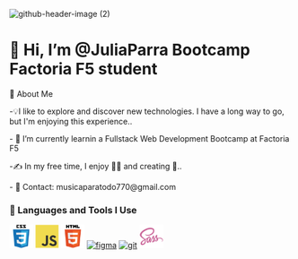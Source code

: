 ![github-header-image (2)](https://github.com/JuliaParra/JuliaParra/assets/168828648/e89f1012-bd70-4ae5-ad0c-bc689259dbac)





<h1>👋 Hi, I’m @JuliaParra Bootcamp Factoria F5 student</h1>
<p>👩  About Me</p>
<p>-💡I like to explore and discover new technologies. I have a long way to go, but I'm enjoying this experience..</p> 
<p>- 🌱 I’m currently learnin a Fullstack Web Development Bootcamp at Factoria F5</p>
<p>-✍️ In my free time, I enjoy 🏄‍♀️ and creating 🎵..</p>
<p>- 📧 Contact: musicaparatodo770@gmail.com</p>
<h3>🚀 Languages and Tools I Use</h3>
<p><a target="_blank" href="https://raw.githubusercontent.com/devicons/devicon/master/icons/css3/css3-original-wordmark.svg" style="display: inline-block;"><img src="https://raw.githubusercontent.com/devicons/devicon/master/icons/css3/css3-original-wordmark.svg" alt="css3" width="42" height="42" /></a>
<a target="_blank" href="https://raw.githubusercontent.com/devicons/devicon/master/icons/javascript/javascript-original.svg" style="display: inline-block;"><img src="https://raw.githubusercontent.com/devicons/devicon/master/icons/javascript/javascript-original.svg" alt="javascript" width="42" height="42" /></a>
<a target="_blank" href="https://raw.githubusercontent.com/devicons/devicon/master/icons/html5/html5-original-wordmark.svg" style="display: inline-block;"><img src="https://raw.githubusercontent.com/devicons/devicon/master/icons/html5/html5-original-wordmark.svg" alt="html5" width="42" height="42" /></a>
<a target="_blank" href="https://www.vectorlogo.zone/logos/figma/figma-icon.svg" style="display: inline-block;"><img src="https://www.vectorlogo.zone/logos/figma/figma-icon.svg" alt="figma" width="42" height="42" /></a>
<a target="_blank" href="https://www.vectorlogo.zone/logos/git-scm/git-scm-icon.svg" style="display: inline-block;"><img src="https://www.vectorlogo.zone/logos/git-scm/git-scm-icon.svg" alt="git" width="42" height="42" /></a>
<a target="_blank" href="https://raw.githubusercontent.com/devicons/devicon/master/icons/sass/sass-original.svg" style="display: inline-block;"><img src="https://raw.githubusercontent.com/devicons/devicon/master/icons/sass/sass-original.svg" alt="sass" width="42" height="42" /></a></p>





<!---
JuliaParra/JuliaParra is a ✨ special ✨ repository because its `README.md` (this file) appears on your GitHub profile.
You can click the Preview link to take a look at your changes.
--->
